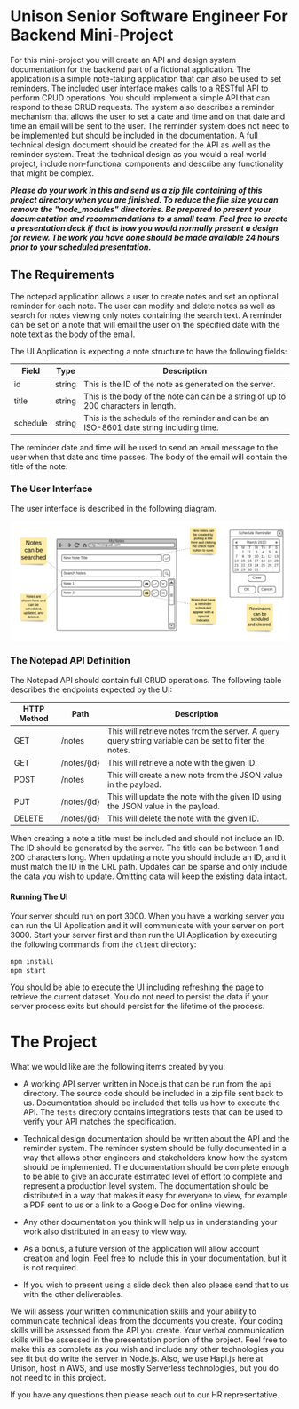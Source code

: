 # Unison Senior Software Engineer For Backend Mini-Project
For this mini-project you will create an API and design system documentation for the backend part of a fictional
application. The application is a simple note-taking application that can also be used to set reminders. The included
user interface makes calls to a RESTful API to perform CRUD operations. You should implement a simple API that can
respond to these CRUD requests. The system also describes a reminder mechanism that allows the user to set a date and
time and on that date and time an email will be sent to the user. The reminder system does not need to be implemented
but should be included in the documentation. A full technical design document should be created for the API as well as
the reminder system. Treat the technical design as you would a real world project, include non-functional components
and describe any functionality that might be complex.

_**Please do your work in this and send us a zip file containing of this project directory when you are finished. To
reduce the file size you can remove the "node_modules" directories. Be prepared to present your documentation and
recommendations to a small team. Feel free to create a presentation deck if that is how you would normally present a
design for review. The work you have done should be made available 24 hours prior to your scheduled presentation.**_

## The Requirements
The notepad application allows a user to create notes and set an optional reminder for each note. The user can modify
and delete notes as well as search for notes viewing only notes containing the search text. A reminder can be set on a
note that will email the user on the specified date with the note text as the body of the email.

The UI Application is expecting a note structure to have the following fields:

|Field|Type|Description|
|---|---|---|
|id|string|This is the ID of the note as generated on the server.|
|title|string|This is the body of the note can can be a string of up to 200 characters in length.|
|schedule|string|This is the schedule of the reminder and can be an ISO-8601 date string including time.|

The reminder date and time will be used to send an email message to the user when that date and time passes. The body
of the email will contain the title of the note.

### The User Interface
The user interface is described in the following diagram.

![UI Image](docs/images/ui.png)

### The Notepad API Definition
The Notepad API should contain full CRUD operations. The following table describes the endpoints expected by the UI:

|HTTP Method|Path|Description|
|-----------|----|-----------|
|GET|/notes|This will retrieve notes from the server. A `query` query string variable can be set to filter the notes.|
|GET|/notes/{id}|This will retrieve a note with the given ID.|
|POST|/notes|This will create a new note from the JSON value in the payload.|
|PUT|/notes/{id}|This will update the note with the given ID using the JSON value in the payload.|
|DELETE|/notes/{id}|This will delete the note with the given ID.|

When creating a note a title must be included and should not include an ID. The ID should be generated by the server.
The title can be between 1 and 200 characters long. When updating a note you should include an ID, and it must match the
ID in the URL path. Updates can be sparse and only include the data you wish to update. Omitting data will keep the
existing data intact.

#### Running The UI

Your server should run on port 3000. When you have a working server you can run the UI Application and it will
communicate with your server on port 3000. Start your server first and then run the UI Application by executing the
following commands from the `client` directory:

```shell
npm install
npm start
```

You should be able to execute the UI including refreshing the page to retrieve the current dataset. You do not need to
persist the data if your server process exits but should persist for the lifetime of the process.

# The Project
What we would like are the following items created by you:
* A working API server written in Node.js that can be run from the `api` directory. The source code should be included
  in a zip file sent back to us. Documentation should be included that tells us how to execute the API. The `tests`
  directory contains integrations tests that can be used to verify your API matches the specification.
    
* Technical design documentation should be written about the API and the reminder system. The reminder system should be fully
  documented in a way that allows other engineers and stakeholders know how the system should be implemented. The
  documentation should be complete enough to be able to give an accurate estimated level of effort to complete and
  represent a production level system. The documentation should be distributed in a way that makes it easy for everyone 
  to view, for example a PDF sent to us or a link to a Google Doc for online viewing.
  
* Any other documentation you think will help us in understanding your work also distributed in an easy to view way.
  
* As a bonus, a future version of the application will allow account creation and login. Feel free to include this in
  your documentation, but it is not required.

* If you wish to present using a slide deck then also please send that to us with the other deliverables.
  
We will assess your written communication skills and your ability to communicate technical ideas from the
documents you create. Your coding skills will be assessed from the API you create. Your verbal communication skills will
be assessed in the presentation portion of the project. Feel free to make this as complete
as you wish and include any other technologies you see fit but do write the server in Node.js. Also, we use Hapi.js here
at Unison, host in AWS, and use mostly Serverless technologies, but you do not need to in this project.

If you have any questions then please reach out to our HR representative.
